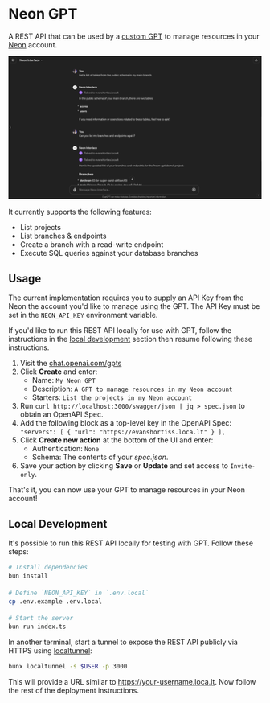 # Neon GPT

A REST API that can be used by a [custom GPT](https://openai.com/blog/introducing-gpts)
to manage resources in your [Neon](https://neon.tech/) account. 

![The Neon GPT working on chat.openai.com](/images/gpt.png)

It currently supports the following features:

* List projects
* List branches & endpoints
* Create a branch with a read-write endpoint
* Execute SQL queries against your database branches

## Usage

The current implementation requires you to supply an API Key from the Neon the
account you'd like to manage using the GPT. The API Key must be set in the 
`NEON_API_KEY` environment variable. 

If you'd like to run this REST API locally for use with GPT, follow the
instructions in the [local development](#local-development) section then
resume following these instructions.

1. Visit the [chat.openai.com/gpts](https://chat.openai.com/gpts)
1. Click **Create** and enter:
    * Name: `My Neon GPT`
    * Description: `A GPT to manage resources in my Neon account`
    * Starters: `List the projects in my Neon account`
1. Run `curl http://localhost:3000/swagger/json | jq > spec.json` to obtain an OpenAPI Spec.
1. Add the following block as a top-level key in the OpenAPI Spec:
        ```
            "servers": [
                {
                    "url": "https://evanshortiss.loca.lt"
                }
            ],
        ```
1. Click **Create new action** at the bottom of the UI and enter:
    * Authentication: `None`
    * Schema: The contents of your _spec.json_.
1. Save your action by clicking **Save** or **Update** and set access to `Invite-only`.

That's it, you can now use your GPT to manage resources in your Neon account!

## Local Development

It's possible to run this REST API locally for testing with GPT. Follow these
steps:

```bash
# Install dependencies
bun install

# Define `NEON_API_KEY` in `.env.local`
cp .env.example .env.local

# Start the server
bun run index.ts
```

In another terminal, start a tunnel to expose the REST API publicly via HTTPS
using [localtunnel](https://github.com/localtunnel/localtunnel):

```bash
bunx localtunnel -s $USER -p 3000
```

This will provide a URL similar to https://your-username.loca.lt. Now follow
the rest of the deployment instructions.

